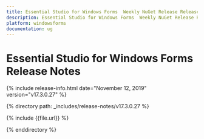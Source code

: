 ```yaml
---
title: Essential Studio for Windows Forms  Weekly NuGet Release Release Notes  
description: Essential Studio for Windows Forms  Weekly NuGet Release Release Notes  
platform: windowsforms
documentation: ug
---
```


# Essential Studio for Windows Forms   Release Notes  

{% include release-info.html date="November 12, 2019"  version="v17.3.0.27" %} 


{% directory path: _includes/release-notes/v17.3.0.27 %}

{% include {{file.url}} %}

{% enddirectory %}